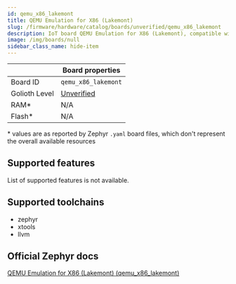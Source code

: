 ```yaml
---
id: qemu_x86_lakemont
title: QEMU Emulation for X86 (Lakemont)
slug: /firmware/hardware/catalog/boards/unverified/qemu_x86_lakemont
description: IoT board QEMU Emulation for X86 (Lakemont), compatible with Golioth at unverified level.
image: /img/boards/null
sidebar_class_name: hide-item
---
```


[//]: # (This is an auto-generated file, do not edit! Changes to it will be lost upon re-generation)



|                | Board properties     |
| -------------  | -------------------- |
| Board ID       | `qemu_x86_lakemont` |
| Golioth Level  | [Unverified](/firmware/hardware#unverified-boards) |
| RAM*           | N/A |
| Flash*         | N/A |

\* values are as reported by Zephyr `.yaml` board files, which don't represent the overall available resources



## Supported features

List of supported features is not available.

## Supported toolchains

* zephyr
* xtools
* llvm

## Official Zephyr docs

[QEMU Emulation for X86 (Lakemont) (qemu_x86_lakemont)](https://docs.zephyrproject.org/latest/boards/qemu/x86/doc/index.html)
